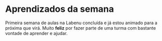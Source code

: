# Aprendizados da semana

Primeira semana de aulas na Labenu concluída e já estou animado para a próxima que virá. Muito **feliz** por fazer parte de uma turma com bastante vontade de aprender e ajudar.
